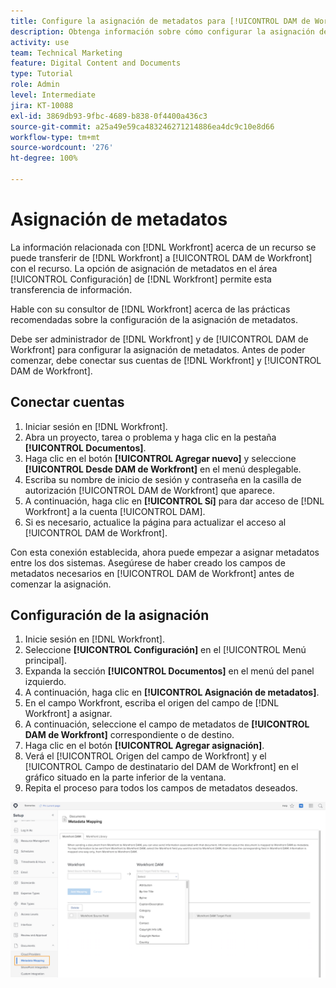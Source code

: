 ```yaml
---
title: Configure la asignación de metadatos para [!UICONTROL DAM de Workfront]
description: Obtenga información sobre cómo configurar la asignación de metadatos para [!UICONTROL DAM de Workfront].
activity: use
team: Technical Marketing
feature: Digital Content and Documents
type: Tutorial
role: Admin
level: Intermediate
jira: KT-10088
exl-id: 3869db93-9fbc-4689-b838-0f4400a436c3
source-git-commit: a25a49e59ca483246271214886ea4dc9c10e8d66
workflow-type: tm+mt
source-wordcount: '276'
ht-degree: 100%

---
```


# Asignación de metadatos

La información relacionada con [!DNL Workfront] acerca de un recurso se puede transferir de [!DNL Workfront] a [!UICONTROL DAM de Workfront] con el recurso. La opción de asignación de metadatos en el área [!UICONTROL Configuración] de [!DNL Workfront] permite esta transferencia de información.

Hable con su consultor de [!DNL Workfront] acerca de las prácticas recomendadas sobre la configuración de la asignación de metadatos.

Debe ser administrador de [!DNL Workfront] y de [!UICONTROL DAM de Workfront] para configurar la asignación de metadatos. Antes de poder comenzar, debe conectar sus cuentas de [!DNL Workfront] y [!UICONTROL DAM de Workfront].

## Conectar cuentas

1. Iniciar sesión en [!DNL Workfront].
1. Abra un proyecto, tarea o problema y haga clic en la pestaña **[!UICONTROL Documentos]**.
1. Haga clic en el botón **[!UICONTROL Agregar nuevo]** y seleccione **[!UICONTROL Desde DAM de Workfront]** en el menú desplegable.
1. Escriba su nombre de inicio de sesión y contraseña en la casilla de autorización [!UICONTROL DAM de Workfront] que aparece.
1. A continuación, haga clic en **[!UICONTROL Sí]** para dar acceso de [!DNL Workfront] a la cuenta [!UICONTROL DAM].
1. Si es necesario, actualice la página para actualizar el acceso al [!UICONTROL DAM de Workfront].

Con esta conexión establecida, ahora puede empezar a asignar metadatos entre los dos sistemas. Asegúrese de haber creado los campos de metadatos necesarios en [!UICONTROL DAM de Workfront] antes de comenzar la asignación.

## Configuración de la asignación

1. Inicie sesión en [!DNL Workfront].
1. Seleccione **[!UICONTROL Configuración]** en el [!UICONTROL Menú principal].
1. Expanda la sección **[!UICONTROL Documentos]** en el menú del panel izquierdo.
1. A continuación, haga clic en **[!UICONTROL Asignación de metadatos]**.
1. En el campo Workfront, escriba el origen del campo de [!DNL Workfront] a asignar.
1. A continuación, seleccione el campo de metadatos de **[!UICONTROL DAM de Workfront]** correspondiente o de destino.
1. Haga clic en el botón **[!UICONTROL Agregar asignación]**.
1. Verá el [!UICONTROL Origen del campo de Workfront] y el [!UICONTROL Campo de destinatario del DAM de Workfront] en el gráfico situado en la parte inferior de la ventana.
1. Repita el proceso para todos los campos de metadatos deseados.

![Captura de pantalla de [!UICONTROL Asignación de metadatos] en [!DNL Workfront]](assets/01-metadata-mapping.png)

